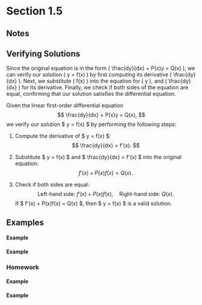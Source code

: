 # Section 1.5

## Notes

## Verifying Solutions

Since the original equation is in the form \( \frac{dy}{dx} + P(x)y = Q(x) \), we can verify our solution \( y = f(x) \) by first computing its derivative \( \frac{dy}{dx} \). Next, we substitute \( f(x) \) into the equation for \( y \), and \( \frac{dy}{dx} \) for its derivative. Finally, we check if both sides of the equation are equal, confirming that our solution satisfies the differential equation.

Given the linear first-order differential equation
$$ \frac{dy}{dx} + P(x)y = Q(x), $$
we verify our solution $ y = f(x) $ by performing the following steps:

1. Compute the derivative of $ y = f(x) $:
$$ \frac{dy}{dx} = f'(x). $$

2. Substitute $ y = f(x) $ and $ \frac{dy}{dx} = f'(x) $ into the original equation:
$$ f'(x) + P(x)f(x) = Q(x). $$

3. Check if both sides are equal:
$$ \text{Left-hand side: } f'(x) + P(x)f(x), \quad \text{Right-hand side: } Q(x). $$
If $ f'(x) + P(x)f(x) = Q(x) $, then $ y = f(x) $ is a valid solution.

## Examples

#### Example
#### Example

### Homework

#### Example
#### Example